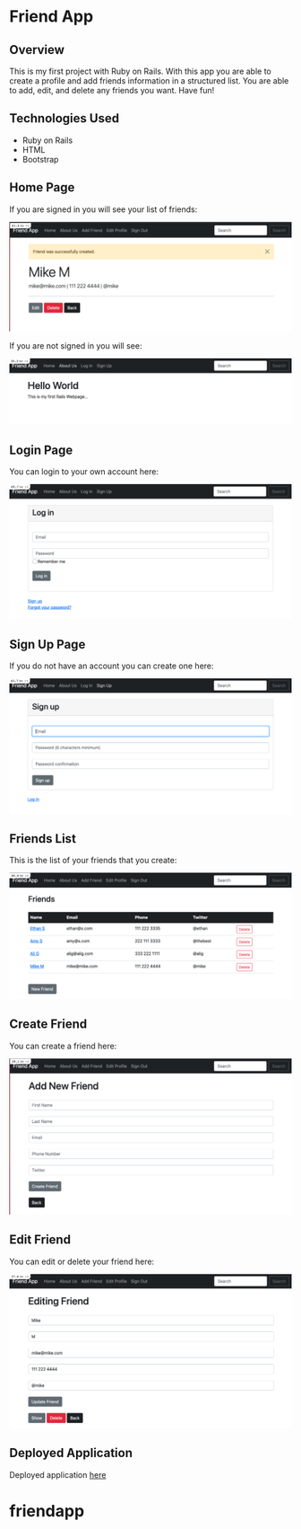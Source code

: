 # Friend App

## Overview

This is my first project with Ruby on Rails. With this app you are able to create a profile and add friends information in a structured list. You are able to add, edit, and delete any friends you want. Have fun!

## Technologies Used

- Ruby on Rails
- HTML
- Bootstrap

## Home Page

If you are signed in you will see your list of friends:

![Signed in Homepage](./app/assets/images/Friend-Card.png)

If you are not signed in you will see:

![Not Signed In](./app/assets/images/Not-Signed-In.png)

## Login Page

You can login to your own account here:

![Login Screen](./app/assets/images/Login.png)

## Sign Up Page

If you do not have an account you can create one here:

![Sign up Screen](./app/assets/images/Sign-Up.png)

## Friends List

This is the list of your friends that you create:

![List of your friends](./app/assets/images/Friends-List.png)

## Create Friend

You can create a friend here:

![Create a Friend](./app/assets/images/Create-Friend.png)

## Edit Friend

You can edit or delete your friend here:

![Edit Friend](./app/assets/images/Edit-Screen.png)

## Deployed Application

Deployed application [here](https://rubyrailsfriend.herokuapp.com/)

# friendapp
